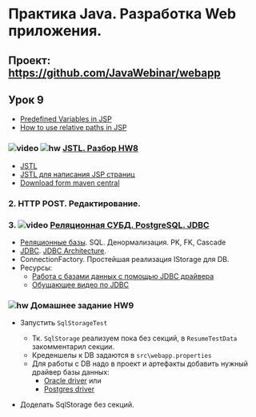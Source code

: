 Практика Java. Разработка Web приложения.
===============================

## Проект: https://github.com/JavaWebinar/webapp

## Урок 9
- <a href="https://www.hscripts.com/tutorials/jsp/variables.php">Predefined Variables in JSP</a>
- <a href="http://stackoverflow.com/questions/4764405/how-to-use-relative-paths-without-including-the-context-root-name">How to use relative paths in JSP</a>

### ![video](https://cloud.githubusercontent.com/assets/13649199/13672715/06dbc6ce-e6e7-11e5-81a9-04fbddb9e488.png) ![hw](https://cloud.githubusercontent.com/assets/13649199/13672719/09593080-e6e7-11e5-81d1-5cb629c438ca.png) <a href="https://drive.google.com/open?id=0B9Ye2auQ_NsFWnQ1WnBzM0ZTWms">JSTL. Разбор HW8</a>
- <a href="https://ru.wikipedia.org/wiki/JSTL">JSTL</a>
- <a href="http://devcolibri.com/1250">JSTL для написания JSP страниц</a>
- <a href="http://search.maven.org/#artifactdetails%7Cjstl%7Cjstl%7C1.2%7Cjar">Download form maven central</a>

### 2. HTTP POST. Редактирование.
### 3. ![video](https://cloud.githubusercontent.com/assets/13649199/13672715/06dbc6ce-e6e7-11e5-81a9-04fbddb9e488.png) <a href="https://drive.google.com/open?id=0B9Ye2auQ_NsFdVBBRTgzRWc0a1U">Реляционная СУБД. PostgreSQL. JDBC</a>

- <a href="http://habrahabr.ru/post/103021/">Реляционные базы</a>. SQL. Денормализация. PK, FK, Cascade
- <a href="http://ru.wikipedia.org/wiki/Java_Database_Connectivity">JDBC</a>. <a href="http://www.developersbook.com/jdbc/interview-questions/jdbc-interview-questions-faqs.php">JDBC Architecture</a>.
- ConnectionFactory. Простейшая реализация IStorage для DB.
- Ресурсы:
    - <a href="http://devcolibri.com/477">Работа с базами данных с помощью JDBC драйвера</a>
    - <a href="https://www.youtube.com/playlist?list=PLIU76b8Cjem5qdMQLXiIwGLTLyUHkTqi2">Обущающее видео по JDBC</a>

### ![hw](https://cloud.githubusercontent.com/assets/13649199/13672719/09593080-e6e7-11e5-81d1-5cb629c438ca.png) Домашнее задание HW9
- Запустить `SqlStorageTest`
  - Тк. `SqlStorage` реализуем пока без секций, в `ResumeTestData` закомментарил секции.
  - Креденшелы к DB задаются в `src\webapp.properties`
  - Для работы с DB надо в проект и артефакты добавить нужный драйвер базы данных:
    - <a href="https://drive.google.com/open?id=0B9Ye2auQ_NsFdnVWWGJhenV4d0E">Oracle driver</a> или
    - <a href="https://drive.google.com/open?id=0B9Ye2auQ_NsFQ2RVNk92M3VKQTg">Postgres driver</a>

- Доделать SqlStorage без секций.
